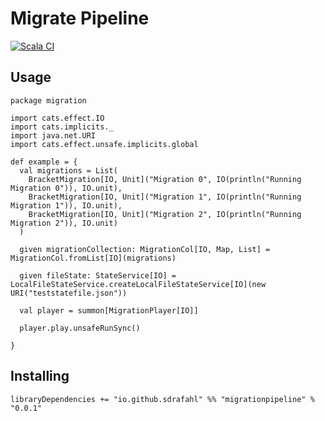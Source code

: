 # Migrate Pipeline

[![Scala CI](https://github.com/sdrafahl/migratepipeline/actions/workflows/scala.yml/badge.svg)](https://github.com/sdrafahl/migratepipeline/actions/workflows/scala.yml)

## Usage

```
package migration

import cats.effect.IO
import cats.implicits._
import java.net.URI
import cats.effect.unsafe.implicits.global

def example = {
  val migrations = List(
    BracketMigration[IO, Unit]("Migration 0", IO(println("Running Migration 0")), IO.unit),
    BracketMigration[IO, Unit]("Migration 1", IO(println("Running Migration 1")), IO.unit),
    BracketMigration[IO, Unit]("Migration 2", IO(println("Running Migration 2")), IO.unit)
  )

  given migrationCollection: MigrationCol[IO, Map, List] = MigrationCol.fromList[IO](migrations)

  given fileState: StateService[IO] = LocalFileStateService.createLocalFileStateService[IO](new URI("teststatefile.json"))

  val player = summon[MigrationPlayer[IO]]

  player.play.unsafeRunSync()

}

```

## Installing

```
libraryDependencies += "io.github.sdrafahl" %% "migrationpipeline" % "0.0.1"
```
